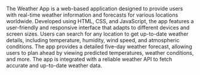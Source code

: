 The Weather App is a web-based application designed to provide users with real-time weather information and forecasts for various locations worldwide. 
Developed using HTML, CSS, and JavaScript, the app features a user-friendly and responsive interface that adapts to different devices and screen sizes. 
Users can search for any location to get up-to-date weather details, including temperature, humidity, wind speed, and atmospheric conditions. 
The app provides a detailed five-day weather forecast, allowing users to plan ahead by viewing predicted temperatures, weather conditions, and more. 
The app is integrated with a reliable weather API to fetch accurate and up-to-date weather data.
